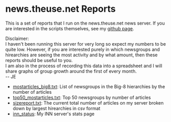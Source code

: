 news.theuse.net Reports
=======================

This is a set of reports that I run on the news.theuse.net news server.
If you are interested in the scripts themselves, see my [github
page](https://github.com/tgeek77/Usenet_Scripts).

Disclaimer:\
I haven\'t been running this server for very long so expect my numbers
to be quite low. However, if you are interested purely in which
newsgroups and hirearchies are seeing the most activity and by what
amount, then these reports should be useful to you.\
I am also in the process of recording this data into a spreadsheet and I
will share graphs of group growth around the first of every month.\
\-- JE

-   [mostarticles\_big8.txt](https://theuse.net/reports/mostarticles_big8.txt):
    List of newsgroups in the Big-8 hierarchies by the number of
    articles
-   [top50\_mostarticles.txt](https://theuse.net/reports/top50_mostarticles.txt):
    Top 50 newsgroups by number of articles
-   [sizereport.txt](https://theuse.net/reports/sizereport.txt): The
    current total number of articles on my server broken down by largest
    hirearchies in csv format
-   [inn\_status](https://theuse.net/inn/inn_status.html): My INN
    server\'s stats page
